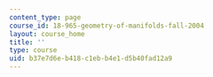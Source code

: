 ```yaml
---
content_type: page
course_id: 18-965-geometry-of-manifolds-fall-2004
layout: course_home
title: ''
type: course
uid: b37e7d6e-b418-c1eb-b4e1-d5b40fad12a9
---
```

